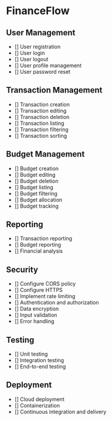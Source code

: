 # FinanceFlow

## User Management

- [] User registration
- [] User login
- [] User logout
- [] User profile management
- [] User password reset

## Transaction Management

- [] Transaction creation
- [] Transaction editing
- [] Transaction deletion
- [] Transaction listing
- [] Transaction filtering
- [] Transaction sorting

## Budget Management

- [] Budget creation
- [] Budget editing
- [] Budget deletion
- [] Budget listing
- [] Budget filtering
- [] Budget allocation
- [] Budget tracking

## Reporting

- [] Transaction reporting
- [] Budget reporting
- [] Financial analysis

## Security

- [] Configure CORS policy
- [] Configure HTTPS
- [] Implement rate limiting
- [] Authentication and authorization
- [] Data encryption
- [] Input validation
- [] Error handling

## Testing

- [] Unit testing
- [] Integration testing
- [] End-to-end testing

## Deployment

- [] Cloud deployment
- [] Containerization
- [] Continuous integration and delivery

